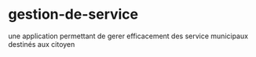 # gestion-de-service
une application permettant de gerer efficacement des service municipaux destinés aux citoyen
